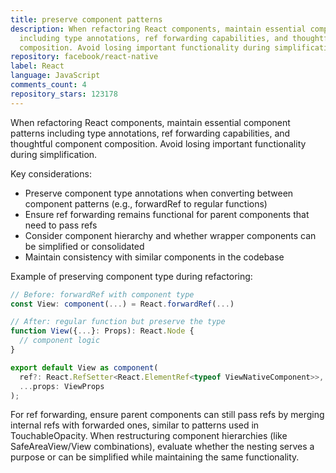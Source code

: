 ```yaml
---
title: preserve component patterns
description: When refactoring React components, maintain essential component patterns
  including type annotations, ref forwarding capabilities, and thoughtful component
  composition. Avoid losing important functionality during simplification.
repository: facebook/react-native
label: React
language: JavaScript
comments_count: 4
repository_stars: 123178
---
```


When refactoring React components, maintain essential component patterns including type annotations, ref forwarding capabilities, and thoughtful component composition. Avoid losing important functionality during simplification.

Key considerations:
- Preserve component type annotations when converting between component patterns (e.g., forwardRef to regular functions)
- Ensure ref forwarding remains functional for parent components that need to pass refs
- Consider component hierarchy and whether wrapper components can be simplified or consolidated
- Maintain consistency with similar components in the codebase

Example of preserving component type during refactoring:
```javascript
// Before: forwardRef with component type
const View: component(...) = React.forwardRef(...)

// After: regular function but preserve the type
function View({...}: Props): React.Node {
  // component logic
}

export default View as component(
  ref?: React.RefSetter<React.ElementRef<typeof ViewNativeComponent>>,
  ...props: ViewProps
);
```

For ref forwarding, ensure parent components can still pass refs by merging internal refs with forwarded ones, similar to patterns used in TouchableOpacity. When restructuring component hierarchies (like SafeAreaView/View combinations), evaluate whether the nesting serves a purpose or can be simplified while maintaining the same functionality.
